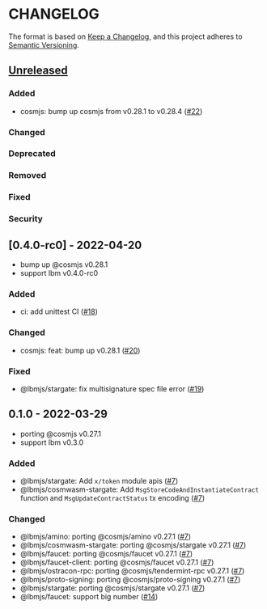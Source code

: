 # CHANGELOG

The format is based on [Keep a Changelog](https://keepachangelog.com/en/1.0.0/),
and this project adheres to
[Semantic Versioning](https://semver.org/spec/v2.0.0.html).

## [Unreleased]

### Added
- cosmjs: bump up cosmjs from v0.28.1 to v0.28.4  ([#22])

### Changed

### Deprecated

### Removed

### Fixed

### Security

[#22]: https://github.com/line/lbmjs/pull/22


## [0.4.0-rc0] - 2022-04-20

- bump up @cosmjs v0.28.1
- support lbm v0.4.0-rc0

### Added
- ci: add unittest CI ([#18])

### Changed
- cosmjs: feat: bump up v0.28.1 ([#20])

### Fixed
- @lbmjs/stargate: fix multisignature spec file error ([#19])

[#18]: https://github.com/line/lbmjs/pull/18
[#19]: https://github.com/line/lbmjs/pull/19
[#20]: https://github.com/line/lbmjs/pull/20


## 0.1.0 - 2022-03-29

- porting @cosmjs v0.27.1
- support lbm v0.3.0


### Added

- @lbmjs/stargate: Add `x/token` module apis ([#7])
- @lbmjs/cosmwasm-stargate: Add `MsgStoreCodeAndInstantiateContract` function and `MsgUpdateContractStatus` tx encoding ([#7])

### Changed

- @lbmjs/amino: porting @cosmjs/amino v0.27.1 ([#7])
- @lbmjs/cosmwasm-stargate: porting @cosmjs/stargate v0.27.1 ([#7])
- @lbmjs/faucet: porting @cosmjs/faucet v0.27.1 ([#7])
- @lbmjs/faucet-client: porting @cosmjs/faucet v0.27.1 ([#7])
- @lbmjs/ostracon-rpc: porting @cosmjs/tendermint-rpc v0.27.1 ([#7])
- @lbmjs/proto-signing: porting @cosmjs/proto-signing v0.27.1 ([#7])
- @lbmjs/stargate: porting @cosmjs/stargate v0.27.1 ([#7])
- @lbmjs/faucet: support big number ([#14])

[#7]: https://github.com/line/lbmjs/pull/7
[#14]: https://github.com/line/lbmjs/pull/14


[Unreleased]: https://github.com/line/lbmjs/compare/v0.4.0-rc0...HEAD
[v0.4.0-rc0]: https://github.com/line/lbmjs/compare/v0.1.0...v0.4.0-rc0

